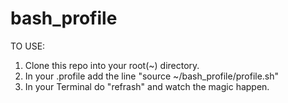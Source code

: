 # bash_profile

TO USE:
1. Clone this repo into your root(~) directory.<br />
2. In your .profile add the line "source ~/bash_profile/profile.sh"<br />
3. In your Terminal do "refrash" and watch the magic happen.<br />

